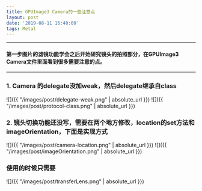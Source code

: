 ```yaml
---
title: GPUImage3 Camera的一些注意点
layout: post
date: '2019-08-11 16:40:00'
tags: Metal
---
```


---
#### 第一步图片的滤镜功能学会之后开始研究镜头的拍照部分，在GPUImage3 Camera文件里面看到很多需要注意的点。  
----
   
### **1. Camera 的delegate没加weak，然后delegate继承自class**
![]({{ "/images/post/delegate-weak.png" | absolute_url }})
![]({{ "/images/post/protocol-class.png" | absolute_url }})
### **2. 镜头切换功能还没写，需要在两个地方修改，location的set方法和imageOrientation，下面是实现方式**
![]({{ "/images/post/camera-location.png" | absolute_url }})
![]({{ "/images/post/imageOrientation.png" | absolute_url }})

### **使用的时候只需要**
![]({{ "/images/post/transferLens.png" | absolute_url }})